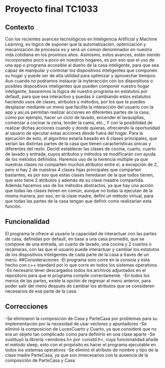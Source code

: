 # Proyecto final TC1033
## Contexto
Con los recientes avances tecnológicos en Inteligencia Artificial y Machine Learning, es lógico de suponer que la automatización, optimización y mecanización de procesos es y será un común denominador en nuestra vida cotidiana en los proximos años. Asímismo, estos avances, están siendo incorporados poco a poco en nuestros hogares, es por eso que el uso de una app o programa accesible al dueño de la casa inteligente, para que sea capaz de manipular y controlar los dispositivos inteligentes que componen su hogar y puede ser de alta utilidad para optimizar y aprovechar tiempos. Aun cuando no podramos instaurar la inyteracción con los dispositivos o posibles dispositivos inteligentes que pueden componer nuestro hogar inteligente, basaremos la lógica de nuestro programa en estatutos por default, para que sea interactivo y puedas ir cambiando estos estatutos haciendo usos de clases, atributos y métodos, por los que te puedes desplazar mediante un menú que facilita la interacción del usuario con la app y así,os permitan realizar acciones en diferentes partes de la casa, como por ejemplo, hacer un ciclo de lavado, encender el lavavajillas, comenzar a cocinar la cena, tender la cama, etc., Y con la posibilidad de realizar dichas acciones cuando y donde quieras, ofreciendo la oportunidad al usuario de ejecutar estas acciones desde fuera del hogar. Para la ejecución de esto, el algoritmo estaría basado en 4 clases principales, que serían las distintas partes de la casa que tienen características únicas y diferentes del resto. Decidí establecer las clases de cocina, cuarto, cuarto de lavado y entrada, cuyos atributos y métodos se modificarán con ayuda de los métodos definidos.
Haremos uso de la herencia múltiple ya que nuestras clases no comparten muchos atributos entre sí, a excepción de 2, pero si hay 2 de nuestras 4 clases hijas principales que comparten bastantes, es por eso que estas clases heredaran de la que todos tienen, que solo tiene 2 atributos y además de su clase maadre compartida.
Además hacemos uso de los métodos abstractos, ya que hay una acción que todas las clases tienen en común, aunque no todas la ejecutan de la misma manera, por eso, en la clase madre, definí un método virtual, para que todas las partes de la casa tengan que definir como realizarian esta función.
## Funcionalidad
El programa le ofrece al usuario la capacidad de interactuar con las partes de casa, definidas por default, en base a una casa promedio, que se compone de una entrada, un cuarto de lavado, una cocina y 2 cuartos o recámaras, con las que el usuario puede interactuar y cambiar los estatutos de los dispositivos inteligentes de cada parte de la casa a través de un menú.
##Consideraciones
-El programa solo corre en la consola y esta hecho con c++ standard por lo que corre en todos los sistemas operativos. 
-Es necesario tener descargados todos los archivos adjuntados en el repositorio para que el programa compile correctamente.
-En todos los menús de las partes, existe la opción de regresar al menú anterior, para poder salir del menú después de cambiar los atributos que se consideren necesarios de esa parte de la casa.
## Correcciones
-Se eliminaron la composicion de Casa y ParteCasa por problemas para su implementación por la necesidad de usar vectores y apuntadores
-Se eliminó la composicion de LucesCuarto y Cuarto, ya que consideré que no era un objeto tan complicado como para definirlo en una clase aparte
-Se sustituyó la librería <windows.h> por <unistd.h>, cuya funcionalidad añade el método sleep, esto con el propósito es hacer el programa ejecutable en todos los sistemas operativos
-Se eliminó el atributo de nombre y tipo de la clase madre ParteCasa, ya que son innecesarios con la ausencia de la composición de ParteCasa y Casa
